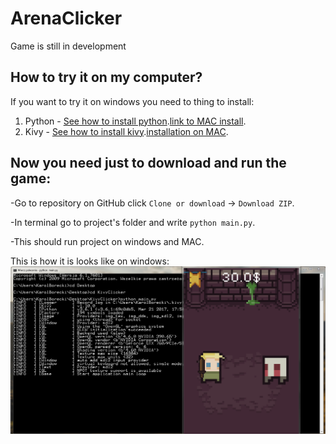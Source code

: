 # ArenaClicker
Game is still in development

## How to try it on my computer?

If you want to try it on windows you need to thing to install: 

1. Python - [See how to install python](https://www.howtogeek.com/197947/how-to-install-python-on-windows/).[link to MAC install](https://www.python.org/downloads/release/python-365/).
2. Kivy - [See how to install kivy](https://kivy.org/docs/installation/installation-windows.html).[installation on MAC](https://kivy.org/docs/installation/installation-osx.html).

## Now you need just to download and run the game:

-Go to repository on GitHub click `Clone or download` -> `Download ZIP`.

-In terminal go to project's folder and write `python main.py`.

-This should run project on windows and MAC.

This is how it is looks like on windows:
![output on windows](https://github.com/KarolBorecki/KivyClicker/blob/master/img/example.png)
